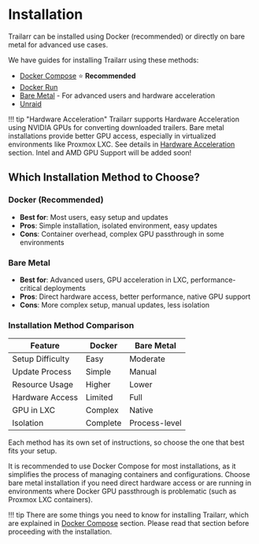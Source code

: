 # Installation

Trailarr can be installed using Docker (recommended) or directly on bare metal for advanced use cases.

We have guides for installing Trailarr using these methods:

- [Docker Compose](./docker-compose.md) ⭐ **Recommended**
- [Docker Run](./docker-run.md)
- [Bare Metal](./baremetal.md) - For advanced users and hardware acceleration
- [Unraid](./unraid.md)

!!! tip "Hardware Acceleration"
    Trailarr supports Hardware Acceleration using NVIDIA GPUs for converting downloaded trailers. Bare metal installations provide better GPU access, especially in virtualized environments like Proxmox LXC. See details in [Hardware Acceleration](./hardware-acceleration.md) section. Intel and AMD GPU Support will be added soon!

## Which Installation Method to Choose?

### Docker (Recommended)
- **Best for**: Most users, easy setup and updates
- **Pros**: Simple installation, isolated environment, easy updates
- **Cons**: Container overhead, complex GPU passthrough in some environments

### Bare Metal
- **Best for**: Advanced users, GPU acceleration in LXC, performance-critical deployments
- **Pros**: Direct hardware access, better performance, native GPU support
- **Cons**: More complex setup, manual updates, less isolation

### Installation Method Comparison

| Feature | Docker | Bare Metal |
|---------|--------|------------|
| Setup Difficulty | Easy | Moderate |
| Update Process | Simple | Manual |
| Resource Usage | Higher | Lower |
| Hardware Access | Limited | Full |
| GPU in LXC | Complex | Native |
| Isolation | Complete | Process-level |

Each method has its own set of instructions, so choose the one that best fits your setup.

It is recommended to use Docker Compose for most installations, as it simplifies the process of managing containers and configurations. Choose bare metal installation if you need direct hardware access or are running in environments where Docker GPU passthrough is problematic (such as Proxmox LXC containers).

!!! tip
    There are some things you need to know for installing Trailarr, which are explained in [Docker Compose](./docker-compose.md) section. Please read that section before proceeding with the installation.